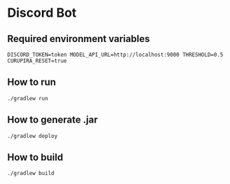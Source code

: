 # Discord Bot

## Required environment variables
```shell
DISCORD_TOKEN=token MODEL_API_URL=http://localhost:9000 THRESHOLD=0.5 CURUPIRA_RESET=true
```

## How to run
```shell
./gradlew run
```

## How to generate .jar
```shell
./gradlew deploy
```

## How to build
```shell
./gradlew build
```

